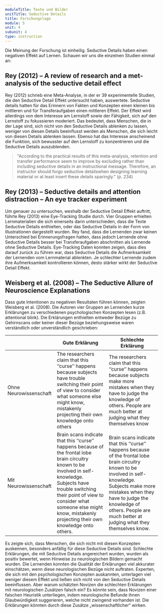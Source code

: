 ```yaml
---
moduleTitle: Texte und Bilder
unitTitle: Seductive Details
title: Forschungslage
module: 5
unit: 4
subunit: 4
type: instruction
---
```


Die Meinung der Forschung ist einheilig. Seductive Details haben einen negativen Effekt auf Lernen. Schauen wir uns die einzelnen Studien einmal an:

## Rey (2012) – A review of research and a met-analysis of the seductive detail effect

Rey (2012) schrieb eine Meta-Analyse, in der er 39 experimentelle Studien, die den Seductive Detail Effekt untersucht haben, auswertete. Seductive details hatten für das Erinnern von Fakten und Konzepten einen kleinen bis mittleren und für Transferaufgaben einen mittleren Effekt. Der Effekt wird allerdings von dem Interesse am Lernstoff sowie der Fähigkeit, sich auf den Lernstoff zu fokussieren moderiert. Das bedeutet, dass Menschen, die in der Lage sind, sich nicht von den Seductive Details ablenken zu lassen, weniger von diesen Details beeinflusst werden als Menschen, die sich leicht von diesen Details ablenken lassen. Ebenso hat das Interesse anscheinend die Funktion, sich bewusster auf den Lernstoff zu konzentrieren und die Seductive Details auszublenden. 

> "According to the practical results of this meta-analysis, retention and transfer performance seem to improve by excluding rather than including seductive details in an instructional message. Therefore, an instructor should forgo seductive detailswhen designing learning material or at least insert these details sparingly." (p. 234)

## Rey (2013) – Seductive details and attention distraction – An eye tracker experiment

Um genauer zu untersuchen, weshalb der Seductive Detail Effekt auftritt, führte Rey (2013) eine Eye-Tracking Studie durch. Vier Gruppen erhielten Lernmaterialien die sich einerseits darin unterschieden, dass die Texte Seductive Details enthielten, oder das Seductive Details in der Form von Illustrationen dargestellt wurden. Rey fand, dass die Lernenden zwar keinen Unterschied bei Erinnerungsfragen hatten, dass jedoch Lernende ohne Seductive Details besser bei Transferaufgaben abschnitten als Lernende ohne Seductive Details. Eye-Tracking Daten konnten zeigen, dass dies darauf zurück zu führen war, dass Seductive Details die Aufmerksamkeit der Lernenden vom Lernmaterial ablenkten. Je schlechter Lernende zudem ihre Aufmerksamkeit kontrollieren können, desto stärker wirkt der Seductive Detail Effekt. 

## Weisberg et al. (2008) – The Seductive Allure of Neuroscience Explanations

Dass gute Intentionen zu negativen Resultaten führen können, zeigten Weisberg et al. (2008). Die Autoren vier Gruppen an Lernenden kurze Erklärungen zu verschiedenen psychologischen Konzepten lesen (z.B. attentional blink). Die Erklärungen enthielten entweder Bezüge zu Gehirnscans oder keiner dieser Bezüge beziehungsweise waren verständlich oder unverständlich geschrieben: 


|                        | Gute Erklärung                                                                                                                                                                                                                                                                            | Schlechte Erklärung                                                                                                                                                                                                                                                            |
|------------------------|-------------------------------------------------------------------------------------------------------------------------------------------------------------------------------------------------------------------------------------------------------------------------------------------|--------------------------------------------------------------------------------------------------------------------------------------------------------------------------------------------------------------------------------------------------------------------------------|
| Ohne Neurowissenschaft | The researchers claim that this ‘‘curse’’ happens because subjects have trouble switching their point of view to consider what someone else might know, mistakenly projecting their own knowledge onto others                                                                             | The researchers claim that this ‘‘curse’’ happens because subjects make more mistakes when they have to judge the knowledge of others. People are much better at judging what they themselves know                                                                             |
| Mit Neurowissenschaft  | Brain scans indicate that this ‘‘curse’’ happens because of the frontal lobe brain circuitry known to be involved in self-knowledge. Subjects have trouble switching their point of view to consider what someone else might know, mistakenly projecting their own knowledge onto others. | Brain scans indicate that this ‘‘curse’’ happens because of the frontal lobe brain circuitry known to be involved in self-knowledge. Subjects make more mistakes when they have to judge the knowledge of others. People are much better at judging what they themselves know. |


Es zeigte sich, dass Menschen, die sich nicht mit diesen Konzepten auskennen, besonders anfällig für diese Seductive Details sind. Schlechte Erklärungen, die mit Seductive Details angereichert wurden, wurden als positiv bewertet, wenn Hinweise zu neurologischen Bildern gemacht wurden. Die Lernenden konnten die Qualität der Erklärungen viel akkurater einschätzen, wenn diese neurologischen Bezüge nicht auftraten. Experten, die sich mit den psychologischen Konzepten auskannten, unterlagen viel weniger diesem Effekt und ließen sich nicht von den Seductive Details beeinflussen. Aber warum schätzten Novizen die schlechten Erklärungen mit neurologischen Zusätzen falsch ein? Es könnte sein, dass Novizen einer falschen Heuristik unterliegen, indem neurologische Befunde ihnen Glaubwürdigkeit suggerieren, welche nicht zwingend vorhanden ist. Die Erklärungen könnten durch diese Zusätze „wissenschaftlicher“ wirken. 
